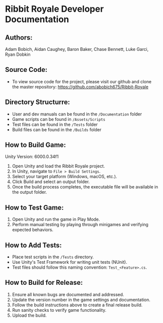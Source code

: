 # Ribbit Royale Developer Documentation
## Authors:
Adam Bobich, Aidan Caughey, Baron Baker, Chase Bennett, Luke Garci, Ryan Dobkin
## Source Code:
- To view source code for the project, please visit our github and clone the master repository: https://github.com/abobich675/Ribbit-Royale
## Directory Structurre:
- User and dev manuals can be found in the `/Documentation` folder
- Game scripts can be found in `/Assets/Scripts`
- Test files can be found in the `/Tests` folder
- Build files can be found in the `/Builds` folder
## How to Build Game:
  Unity Version: 6000.0.34f1
  1. Open Unity and load the Ribbit Royale project.
  2. In Unity, navigate to `File > Build Settings`.
  3. Select your target platform (Windows, macOS, etc.).
  4. Click Build and select an output folder.
  5. Once the build process completes, the executable file will be available in the output folder.
## How to Test Game:
  1. Open Unity and run the game in Play Mode.
  2. Perform manual testing by playing through minigames and verifying expected behaviors.
## How to Add Tests:
  - Place test scripts in the `/Tests` directory.
  - Use Unity's Test Framework for writing unit tests (NUnit).
  - Test files should follow this naming convention: `Test_<Feature>.cs`.
## How to Build for Release:
  1. Ensure all known bugs are documented and addressed.
  2. Update the version number in the game settings and documentation.
  3. Follow the build instructions above to create a final release build.
  4. Run sanity checks to verify game functionality.
  5. Upload the build.
